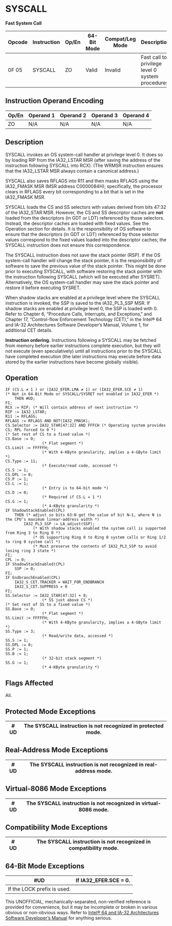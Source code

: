 # SYSCALL

**Fast System Call**

| Opcode | Instruction | Op/En | 64-Bit Mode | Compat/Leg Mode | Description                                       |
| ------ | ----------- | ----- | ----------- | --------------- | ------------------------------------------------- |
| 0F 05  | SYSCALL     | ZO    | Valid       | Invalid         | Fast call to privilege level 0 system procedures. |

## Instruction Operand Encoding

| Op/En | Operand 1 | Operand 2 | Operand 3 | Operand 4 |
| ----- | --------- | --------- | --------- | --------- |
| ZO    | N/A       | N/A       | N/A       | N/A       |

## Description

SYSCALL invokes an OS system-call handler at privilege level 0. It does so by loading RIP from the IA32_LSTAR MSR (after saving the address of the instruction following SYSCALL into RCX). (The WRMSR instruction ensures that the IA32_LSTAR MSR always contain a canonical address.)

SYSCALL also saves RFLAGS into R11 and then masks RFLAGS using the IA32_FMASK MSR (MSR address C0000084H); specifically, the processor clears in RFLAGS every bit corresponding to a bit that is set in the IA32_FMASK MSR.

SYSCALL loads the CS and SS selectors with values derived from bits 47:32 of the IA32_STAR MSR. However, the CS and SS descriptor caches are **not** loaded from the descriptors (in GDT or LDT) referenced by those selectors. Instead, the descriptor caches are loaded with fixed values. See the Operation section for details. It is the responsibility of OS software to ensure that the descriptors (in GDT or LDT) referenced by those selector values correspond to the fixed values loaded into the descriptor caches; the SYSCALL instruction does not ensure this correspondence.

The SYSCALL instruction does not save the stack pointer (RSP). If the OS system-call handler will change the stack pointer, it is the responsibility of software to save the previous value of the stack pointer. This might be done prior to executing SYSCALL, with software restoring the stack pointer with the instruction following SYSCALL (which will be executed after SYSRET). Alternatively, the OS system-call handler may save the stack pointer and restore it before executing SYSRET.

When shadow stacks are enabled at a privilege level where the SYSCALL instruction is invoked, the SSP is saved to the IA32_PL3_SSP MSR. If shadow stacks are enabled at privilege level 0, the SSP is loaded with 0. Refer to Chapter 6, “Procedure Calls, Interrupts, and Exceptions‚” and Chapter 17, “Control-flow Enforcement Technology (CET)‚” in the Intel® 64 and IA-32 Architectures Software Developer’s Manual, Volume 1, for additional CET details.

**Instruction ordering.** Instructions following a SYSCALL may be fetched from memory before earlier instructions complete execution, but they will not execute (even speculatively) until all instructions prior to the SYSCALL have completed execution (the later instructions may execute before data stored by the earlier instructions have become globally visible).

## Operation

```
IF (CS.L ≠ 1 ) or (IA32_EFER.LMA ≠ 1) or (IA32_EFER.SCE ≠ 1)
(* Not in 64-Bit Mode or SYSCALL/SYSRET not enabled in IA32_EFER *)
    THEN #​​​UD;
FI;
RCX := RIP; (* Will contain address of next instruction *)
RIP := IA32_LSTAR;
R11 := RFLAGS;
RFLAGS := RFLAGS AND NOT(IA32_FMASK);
CS.Selector := IA32_STAR[47:32] AND FFFCH (* Operating system provides CS; RPL forced to 0 *)
(* Set rest of CS to a fixed value *)
CS.Base := 0;
                (* Flat segment *)
CS.Limit := FFFFFH;
                (* With 4-KByte granularity, implies a 4-GByte limit *)
CS.Type := 11;
                (* Execute/read code, accessed *)
CS.S := 1;
CS.DPL := 0;
CS.P := 1;
CS.L := 1;
                (* Entry is to 64-bit mode *)
CS.D := 0;
                (* Required if CS.L = 1 *)
CS.G := 1;
                (* 4-KByte granularity *)
IF ShadowStackEnabled(CPL)
    THEN (* adjust so bits 63:N get the value of bit N–1, where N is the CPU’s maximum linear-address width *)
        IA32_PL3_SSP := LA_adjust(SSP);
            (* With shadow stacks enabled the system call is supported from Ring 3 to Ring 0 *)
            (* OS supporting Ring 0 to Ring 0 system calls or Ring 1/2 to ring 0 system call *)
            (* Must preserve the contents of IA32_PL3_SSP to avoid losing ring 3 state *)
FI;
CPL := 0;
IF ShadowStackEnabled(CPL)
    SSP := 0;
FI;
IF EndbranchEnabled(CPL)
    IA32_S_CET.TRACKER = WAIT_FOR_ENDBRANCH
    IA32_S_CET.SUPPRESS = 0
FI;
SS.Selector := IA32_STAR[47:32] + 8;
                (* SS just above CS *)
(* Set rest of SS to a fixed value *)
SS.Base := 0;
                (* Flat segment *)
SS.Limit := FFFFFH;
                (* With 4-KByte granularity, implies a 4-GByte limit *)
SS.Type := 3;
                (* Read/write data, accessed *)
SS.S := 1;
SS.DPL := 0;
SS.P := 1;
SS.B := 1;
                (* 32-bit stack segment *)
SS.G := 1;
                (* 4-KByte granularity *)

```

## Flags Affected

All.

## Protected Mode Exceptions

| #​​​UD | The SYSCALL instruction is not recognized in protected mode. |
| ------ | ------------------------------------------------------------ |

## Real-Address Mode Exceptions

| #​​​UD | The SYSCALL instruction is not recognized in real-address mode. |
| ------ | --------------------------------------------------------------- |

## Virtual-8086 Mode Exceptions

| #​​​UD | The SYSCALL instruction is not recognized in virtual-8086 mode. |
| ------ | --------------------------------------------------------------- |

## Compatibility Mode Exceptions

| #​​​UD | The SYSCALL instruction is not recognized in compatibility mode. |
| ------ | ---------------------------------------------------------------- |

## 64-Bit Mode Exceptions

| #​​​UD                      | If IA32_EFER.SCE = 0. |
| --------------------------- | --------------------- |
| If the LOCK prefix is used. |

This UNOFFICIAL, mechanically-separated, non-verified reference is provided for convenience, but it may be
incomplete or broken in various obvious or non-obvious
ways. Refer to [Intel® 64 and IA-32 Architectures Software Developer’s Manual](https://software.intel.com/en-us/download/intel-64-and-ia-32-architectures-sdm-combined-volumes-1-2a-2b-2c-2d-3a-3b-3c-3d-and-4) for anything serious.
